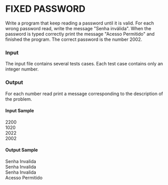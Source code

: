 # FIXED PASSWORD
Write a program that keep reading a password until it is valid. For each wrong password read, write the message "Senha inválida". When the password is typed correctly print the message "Acesso Permitido" and finished the program. The correct password is the number 2002.
### Input
The input file contains several tests cases. Each test case contains only an integer number.
### Output
For each number read print a message corresponding to the description of the problem.
#### Input Sample
2200  
1020  
2022  
2002                    
#### Output Sample
Senha Invalida  
Senha Invalida  
Senha Invalida  
Acesso Permitido